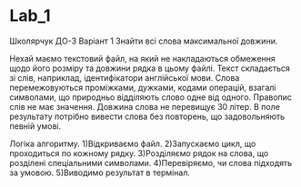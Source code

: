# Lab_1
Школярчук ДО-3
Варіант 1
Знайти всі слова максимальної довжини.

  Нехай маємо текстовий файл, на який не накладаються обмеження щодо
його розміру та довжини рядка в цьому файлі.
  Текст складається зі слів, наприклад, ідентифікатори англійської мови.
Слова перемежовуються проміжками, дужками, кодами операцій, взагалі
символами, що природньо відділяють слово одне від одного. Правопис слів не
має значення. Довжина слова не перевищує 30 літер.
  В поле результату потрібно вивести слова без повторень, що
задовольняють певній умові.

Логіка алгоритму.
1)Відкриваємо файл.
2)Запускаємо цикл, що проходиться по кожному рядку.
3)Розділяємо рядок на слова, що розділені спеціальними символами.
4)Перевіряємо, чи слова підходять за умовою.
5)Виводимо результат в термінал.



